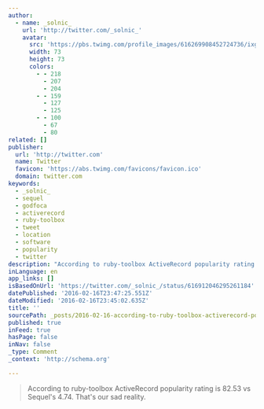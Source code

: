 ```yaml
---
author:
  - name: _solnic_
    url: 'http://twitter.com/_solnic_'
    avatar:
      src: 'https://pbs.twimg.com/profile_images/616269908452724736/ixgpWxkI_bigger.jpg'
      width: 73
      height: 73
      colors:
        - - 218
          - 207
          - 204
        - - 159
          - 127
          - 125
        - - 100
          - 67
          - 80
related: []
publisher:
  url: 'http://twitter.com'
  name: Twitter
  favicon: 'https://abs.twimg.com/favicons/favicon.ico'
  domain: twitter.com
keywords:
  - _solnic_
  - sequel
  - godfoca
  - activerecord
  - ruby-toolbox
  - tweet
  - location
  - software
  - popularity
  - twitter
description: "According to ruby-toolbox ActiveRecord popularity rating is 82.53 vs Sequel's 4.74. That's our sad reality."
inLanguage: en
app_links: []
isBasedOnUrl: 'https://twitter.com/_solnic_/status/616912046295261184'
datePublished: '2016-02-16T23:47:25.551Z'
dateModified: '2016-02-16T23:45:02.635Z'
title: ''
sourcePath: _posts/2016-02-16-according-to-ruby-toolbox-activerecord-popularity-rating-is.md
published: true
inFeed: true
hasPage: false
inNav: false
_type: Comment
_context: 'http://schema.org'

---
```

> According to ruby-toolbox ActiveRecord popularity rating is 82&period;53 vs Sequel's 4&period;74&period; That's our sad reality&period;